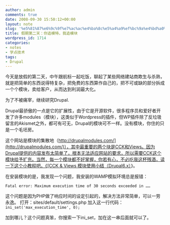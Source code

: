 ```yaml
---
author: admin
comments: true
date: 2008-09-30 15:50:12+00:00
layout: note
slug: '%e5%81%87%e6%9c%9f%e7%ac%ac%e4%ba%8c%e5%a4%a9%ef%bc%9a%e4%bd%a0%e8%bf%bd%e6%a8%a1%e7%89%b9%ef%bc%8c%e6%88%91%e8%bf%bd%e6%a8%a1%e5%9d%97'
title: 假期第二天：你追模特，我追模块
wordpress_id: 1714
categories:
- notes
- 学点技术
tags:
- Drupal
---
```


今天是放假的第二天，中午跟航标一起吃饭，聊起了某些网络建站商欺生与杀熟，就是把简单的东西说得特复杂，把免费的东西算作自己的，把不可或缺的部分拆成一个个模块，卖给客户，从而达到利润最大化。

为了不被痛宰，继续研究Drupal.

Drupal最骄傲的一点是它的扩展性，由于它是开源软件，很多程序员和爱好者开发了许多modules（模块），这类似于Wordpress的插件，但WP插件除了反垃圾留言的Akismet之外，都可有可无，Drupal的模块可不一样。没有模块，你住的只是一个毛坯房。

这个网站是模块的集散地（[http://drupalmodules.com/](http://drupalmodules.com/)），其中最重要的两个块是CCK和Views。因为Drupal提供的内容发布太简单了，根本无法适应网站的要求，所以需要CCK这个模块给予扩充。当然，每一个模块都不好掌握，你若有心，不必吃我这杯残酒，读一下这个小教程吧。《[CCK & Views 模块使用小结（Drupal6.x）](http://drupalchina.org/node/5087)》。

在安装模块的是，我发现一个问题，我安装的WAMP模拟环境总是报错：

`Fatal error: Maximum execution time of 30 seconds exceeded in ……`

这个问题是因为PHP做了响应时间的设定引起的，解决方法非常简单，可以一劳永逸。
打开：sites/default/settings.php
加入这一行代码：
`ini_set('max_execution_time', 0);`

加到哪儿？这个问题真笨，你搜索一下ini_set，加在这一串后面就可以了。
